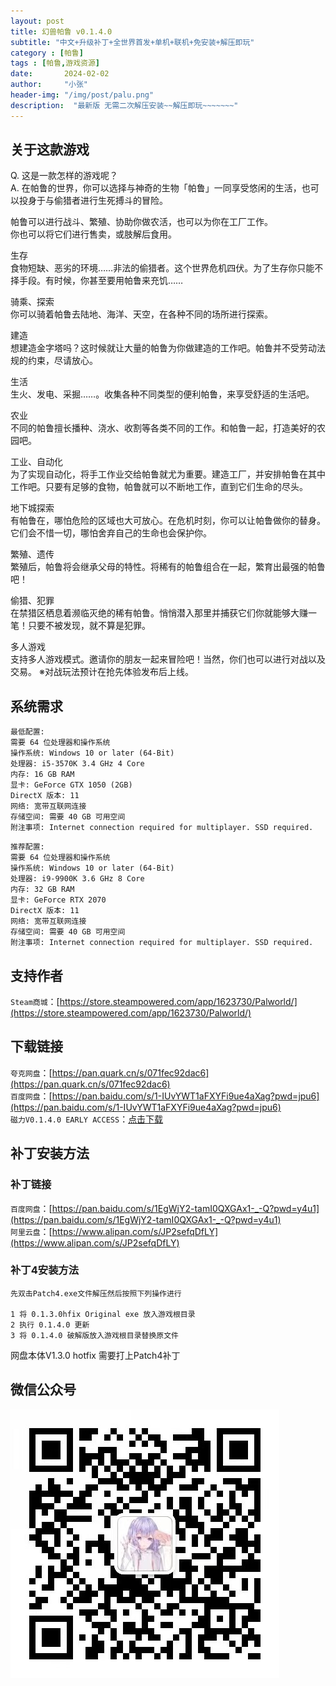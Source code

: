 ```yaml
---
layout: post
title: 幻兽帕鲁 v0.1.4.0 
subtitle: "中文+升级补丁+全世界首发+单机+联机+免安装+解压即玩"
category : [帕鲁]
tags : [帕鲁,游戏资源]
date:       2024-02-02
author:     "小张"
header-img: "/img/post/palu.png"
description:  "最新版 无需二次解压安装~~解压即玩~~~~~~~"
---
```


## 关于这款游戏

Q. 这是一款怎样的游戏呢？  
A. 在帕鲁的世界，你可以选择与神奇的生物「帕鲁」一同享受悠闲的生活，也可以投身于与偷猎者进行生死搏斗的冒险。

帕鲁可以进行战斗、繁殖、协助你做农活，也可以为你在工厂工作。  
你也可以将它们进行售卖，或肢解后食用。

生存  
食物短缺、恶劣的环境……非法的偷猎者。这个世界危机四伏。为了生存你只能不择手段。有时候，你甚至要用帕鲁来充饥……

骑乘、探索  
你可以骑着帕鲁去陆地、海洋、天空，在各种不同的场所进行探索。

建造  
想建造金字塔吗？这时候就让大量的帕鲁为你做建造的工作吧。帕鲁并不受劳动法规的约束，尽请放心。

生活  
生火、发电、采掘……。收集各种不同类型的便利帕鲁，来享受舒适的生活吧。

农业  
不同的帕鲁擅长播种、浇水、收割等各类不同的工作。和帕鲁一起，打造美好的农园吧。

工业、自动化  
为了实现自动化，将手工作业交给帕鲁就尤为重要。建造工厂，并安排帕鲁在其中工作吧。只要有足够的食物，帕鲁就可以不断地工作，直到它们生命的尽头。

地下城探索  
有帕鲁在，哪怕危险的区域也大可放心。在危机时刻，你可以让帕鲁做你的替身。它们会不惜一切，哪怕舍弃自己的生命也会保护你。

繁殖、遗传  
繁殖后，帕鲁将会继承父母的特性。将稀有的帕鲁组合在一起，繁育出最强的帕鲁吧！

偷猎、犯罪  
在禁猎区栖息着濒临灭绝的稀有帕鲁。悄悄潜入那里并捕获它们你就能够大赚一笔！只要不被发现，就不算是犯罪。

多人游戏  
支持多人游戏模式。邀请你的朋友一起来冒险吧！当然，你们也可以进行对战以及交易。
※对战玩法预计在抢先体验发布后上线。


## 系统需求

```text
最低配置:  
需要 64 位处理器和操作系统  
操作系统: Windows 10 or later (64-Bit)  
处理器: i5-3570K 3.4 GHz 4 Core  
内存: 16 GB RAM  
显卡: GeForce GTX 1050 (2GB)  
DirectX 版本: 11  
网络: 宽带互联网连接  
存储空间: 需要 40 GB 可用空间  
附注事项: Internet connection required for multiplayer. SSD required.  
```
```text
推荐配置:
需要 64 位处理器和操作系统
操作系统: Windows 10 or later (64-Bit)
处理器: i9-9900K 3.6 GHz 8 Core
内存: 32 GB RAM
显卡: GeForce RTX 2070
DirectX 版本: 11
网络: 宽带互联网连接
存储空间: 需要 40 GB 可用空间
附注事项: Internet connection required for multiplayer. SSD required.
```

## 支持作者
`Steam商城`：[https://store.steampowered.com/app/1623730/Palworld/](https://store.steampowered.com/app/1623730/Palworld/)

## 下载链接
`夸克网盘`：[https://pan.quark.cn/s/071fec92dac6](https://pan.quark.cn/s/071fec92dac6)  
`百度网盘`：[https://pan.baidu.com/s/1-IUvYWT1aFXYFi9ue4aXag?pwd=jpu6](https://pan.baidu.com/s/1-IUvYWT1aFXYFi9ue4aXag?pwd=jpu6)  
`磁力V0.1.4.0 EARLY ACCESS`：[点击下载](magnet:?xt=urn:btih:26f17e5ef8ef8d26839897b3e61e0b6117089097&dn=Palworld%20%5bSteam-Rip%5d%20by%20Ksenia&tr=http%3a%2f%2fbt.piratbit.club%2f00075796c46ede38c12741b72a29625c%2fannounce&tr=udp%3a%2f%2ftracker.sbsub.com%3a2710%2fannounce&tr=http%3a%2f%2fopen.acgtracker.com%3a1096%2fannounce&tr=udp%3a%2f%2f176.113.68.67%3a6961%2fannounce&tr=udp%3a%2f%2f176.113.71.60%3a6961%2fannounce&tr=http%3a%2f%2f184.105.151.164%3a6969%2fannounce&tr=udp%3a%2f%2f185.83.214.123%3a6969%2fannounce&tr=http%3a%2f%2f51.15.55.204%3a1337%2fannounce&tr=http%3a%2f%2f51.38.230.101%3a80%2fannounce&tr=udp%3a%2f%2f93.158.213.92%3a1337%2fannounce&tr=http%3a%2f%2f95.107.48.115%3a80%2fannounce&tr=http%3a%2f%2faaa.army%3a8866%2fannounce&tr=http%3a%2f%2fbobbialbano.com%3a6969%2fannounce&tr=http%3a%2f%2fderpyradio.net%3a6969%2fannounce&tr=http%3a%2f%2fh4.trakx.nibba.trade%3a80%2fannounce&tr=http%3a%2f%2fopen.acgnxtracker.com%2fannounce&tr=udp%3a%2f%2fopentracker.i2p.rocks%3a6969%2fannounce&tr=http%3a%2f%2fpublictracker.ch%3a6969%2fannounce&tr=udp%3a%2f%2fretracker.sevstar.net%3a2710%2fannounce&tr=http%3a%2f%2frt.tace.ru%3a80%2fannounce&tr=http%3a%2f%2fshare.camoe.cn%3a8080%2fannounce&tr=http%3a%2f%2ft.acg.rip%3a6699%2fannounce&tr=http%3a%2f%2ft.nyaatracker.com%2fannounce&tr=http%3a%2f%2ft.nyaatracker.com%3a80%2fannounce&tr=udp%3a%2f%2ft.overflow.biz%3a6969%2fannounce&tr=udp%3a%2f%2ftr.cili001.com%3a8070%2fannounce&tr=http%3a%2f%2ftracker.anonwebz.xyz%3a8080%2fannounce&tr=udp%3a%2f%2ftracker.dler.org%3a6969%2fannounce&tr=http%3a%2f%2ftracker.files.fm%3a6969%2fannounce&tr=http%3a%2f%2ftracker.gbitt.info%2fannounce&tr=http%3a%2f%2ftracker.gbitt.info%3a80%2fannounce&tr=http%3a%2f%2ftracker.ipv6tracker.ru%3a80%2fannounce&tr=udp%3a%2f%2ftracker.kamigami.org%3a2710%2fannounce&tr=udp%3a%2f%2ftracker.lelux.fi%3a6969%2fannounce&tr=http%3a%2f%2ftracker.noobsubs.net%3a80%2fannounce&tr=http%3a%2f%2ftracker.skyts.cn%3a6969%2fannounce&tr=udp%3a%2f%2ftracker.skyts.net%3a6969%2fannounce&tr=http%3a%2f%2ftracker.ygsub.com%3a6969%2fannounce&tr=udp%3a%2f%2ftracker.zerobytes.xyz%3a1337%2fannounce&tr=http%3a%2f%2ftracker1.itzmx.com%3a8080%2fannounce&tr=udp%3a%2f%2ftracker2.dler.org%3a80%2fannounce&tr=udp%3a%2f%2ftracker2.itzmx.com%3a6961%2fannounce&tr=udp%3a%2f%2ftracker3.itzmx.com%3a6961%2fannounce&tr=udp%3a%2f%2ftracker4.itzmx.com%3a2710%2fannounce&tr=http%3a%2f%2fvpn.flying-datacenter.de%3a6969%2fannounce&tr=http%3a%2f%2fvps02.net.orel.ru%2fannounce&tr=http%3a%2f%2fvps02.net.orel.ru%3a80%2fannounce&tr=https%3a%2f%2f1337.abcvg.info%2fannounce&tr=https%3a%2f%2f1337.abcvg.info%3a443%2fannounce&tr=https%3a%2f%2faaa.army%3a8866%2fannounce&tr=https%3a%2f%2fpublictracker.pp.ua%3a443%2fannounce&tr=https%3a%2f%2ftr.ready4.icu%3a443%2fannounce&tr=https%3a%2f%2ftracker.gbitt.info%2fannounce&tr=https%3a%2f%2ftracker.hama3.net%3a443%2fannounce&tr=https%3a%2f%2ftracker.imgoingto.icu%3a443%2fannounce&tr=https%3a%2f%2ftracker.lelux.fi%3a443%2fannounce&tr=https%3a%2f%2ftracker.nitrix.me%3a443%2fannounce&tr=https%3a%2f%2ftracker.tamersunion.org%3a443%2fannounce&tr=https%3a%2f%2ftrakx.herokuapp.com%3a443%2fannounce&tr=https%3a%2f%2fw.wwwww.wtf%3a443%2fannounce&tr=http%3a%2f%2f176.113.68.67%3a6961%2fannounce&tr=http%3a%2f%2f176.113.71.60%3a6961%2fannounce&tr=udp%3a%2f%2f185.181.60.67%3a80%2fannounce&tr=http%3a%2f%2f185.83.214.123%3a6969%2fannounce&tr=udp%3a%2f%2f207.241.226.111%3a6969%2fannounce&tr=udp%3a%2f%2f207.241.231.226%3a6969%2fannounce&tr=udp%3a%2f%2f208.83.20.20%3a6969%2fannounce&tr=udp%3a%2f%2f212.1.226.176%3a2710%2fannounce&tr=udp%3a%2f%2f212.47.227.58%3a6969%2fannounce&tr=udp%3a%2f%2f217.76.183.53%3a80%2fannounce&tr=udp%3a%2f%2f37.235.174.46%3a2710%2fannounce&tr=udp%3a%2f%2f46.148.18.250%3a2710%2fannounce&tr=udp%3a%2f%2f46.148.18.254%3a2710%2fannounce&tr=udp%3a%2f%2f47.ip-51-68-199.eu%3a6969%2fannounce&tr=udp%3a%2f%2f5.226.148.20%3a6969%2fannounce&tr=udp%3a%2f%2f61626c.net%3a6969%2fannounce&tr=udp%3a%2f%2f62.210.97.59%3a1337%2fannounce&tr=udp%3a%2f%2f6ahddutb1ucc3cp.ru%3a6969%2fannounce&tr=udp%3a%2f%2f91.149.192.31%3a6969%2fannounce&tr=udp%3a%2f%2f91.216.110.52%3a451%2fannounce&tr=http%3a%2f%2f93.158.213.92%3a1337%2fannounce&tr=udp%3a%2f%2fadm.category5.tv%3a6969%2fannounce&tr=udp%3a%2f%2fadmin.videoenpoche.info%3a6969%2fannounce&tr=udp%3a%2f%2fadminion.n-blade.ru%3a6969%2fannounce&tr=udp%3a%2f%2fapi.bitumconference.ru%3a6969%2fannounce&tr=udp%3a%2f%2faruacfilmes.com.br%3a6969%2fannounce&tr=udp%3a%2f%2fbclearning.top%3a6969%2fannounce&tr=udp%3a%2f%2fbenouworldtrip.fr%3a6969%2fannounce&tr=udp%3a%2f%2fbioquantum.co.za%3a6969%2fannounce&tr=udp%3a%2f%2fbitsparadise.info%3a6969%2fannounce&tr=udp%3a%2f%2fblokas.io%3a6969%2fannounce&tr=udp%3a%2f%2fbms-hosxp.com%3a6969%2fannounce&tr=udp%3a%2f%2fbubu.mapfactor.com%3a6969%2fannounce&tr=udp%3a%2f%2fcdn-1.gamecoast.org%3a6969%2fannounce&tr=udp%3a%2f%2fcdn-2.gamecoast.org%3a6969%2fannounce&tr=udp%3a%2f%2fchanchan.uchuu.co.uk%3a6969%2fannounce&tr=udp%3a%2f%2fcutiegirl.ru%3a6969%2fannounce&tr=udp%3a%2f%2fdaveking.com%3a6969%2fannounce&tr=udp%3a%2f%2fdiscord.heihachi.pw%3a6969%2fannounce&tr=udp%3a%2f%2fdpiui.reedlan.com%3a6969%2fannounce&tr=udp%3a%2f%2fedu.uifr.ru%3a6969%2fannounce&tr=udp%3a%2f%2feliastre100.fr%3a6969%2fannounce&tr=udp%3a%2f%2fengplus.ru%3a6969%2fannounce&tr=udp%3a%2f%2ffe.dealclub.de%3a6969%2fannounce&tr=udp%3a%2f%2fforever-tracker.zooki.xyz%3a6969%2fannounce&tr=udp%3a%2f%2finferno.demonoid.is%3a3391%2fannounce&tr=udp%3a%2f%2fipv4.tracker.harry.lu%3a80%2fannounce&tr=udp%3a%2f%2fjosueunhuit.com%3a6969%2fannounce&tr=udp%3a%2f%2fkanal-4.de%3a6969%2fannounce&tr=udp%3a%2f%2fkoli.services%3a6969%2fannounce&tr=udp%3a%2f%2fmail.realliferpg.de%3a6969%2fannounce&tr=udp%3a%2f%2fmovies.zsw.ca%3a6969%2fannounce&tr=udp%3a%2f%2fmts.tvbit.co%3a6969%2fannounce&tr=udp%3a%2f%2fnagios.tks.sumy.ua%3a80%2fannounce&tr=udp%3a%2f%2fns-1.x-fins.com%3a6969%2fannounce&tr=udp%3a%2f%2fopen.stealth.si%3a80%2fannounce&tr=udp%3a%2f%2fopentor.org%3a2710%2fannounce&tr=udp%3a%2f%2fopentracker.arg.bz%3a6969%2fannounce&tr=http%3a%2f%2fopentracker.i2p.rocks%3a6969%2fannounce&tr=udp%3a%2f%2fpublictracker.xyz%3a6969%2fannounce&tr=udp%3a%2f%2fqg.lorzl.gq%3a2710%2fannounce&tr=udp%3a%2f%2fretracker.akado-ural.ru%3a80%2fannounce&tr=udp%3a%2f%2fretracker.lanta-net.ru%3a2710%2fannounce&tr=udp%3a%2f%2fretracker.local.msn-net.ru%3a6969%2fannounce&tr=udp%3a%2f%2fretracker.netbynet.ru%3a2710%2fannounce&tr=http%3a%2f%2fretracker.sevstar.net%3a2710%2fannounce&tr=udp%3a%2f%2frutorrent.frontline-mod.com%3a6969%2fannounce&tr=udp%3a%2f%2fsd-161673.dedibox.fr%3a6969%2fannounce&tr=udp%3a%2f%2fstorage.groupees.com%3a6969%2fannounce&tr=udp%3a%2f%2fteamspeak.value-wolf.org%3a6969%2fannounce&tr=udp%3a%2f%2ftorrent.tdjs.tech%3a6969%2fannounce&tr=http%3a%2f%2ftr.cili001.com%3a8070%2fannounce&tr=udp%3a%2f%2ftracker.0x.tf%3a6969%2fannounce&tr=udp%3a%2f%2ftracker.altrosky.nl%3a6969%2fannounce&tr=udp%3a%2f%2ftracker.blacksparrowmedia.net%3a6969%2fannounce&tr=udp%3a%2f%2ftracker.coppersurfer.tk%3a6969%2fannounce&tr=http%3a%2f%2ftracker.dler.org%3a6969%2fannounce&tr=udp%3a%2f%2ftracker.ds.is%3a6969%2fannounce&tr=udp%3a%2f%2ftracker.dyne.org%3a6969%2fannounce&tr=udp%3a%2f%2ftracker.filemail.com%3a6969%2fannounce&tr=udp%3a%2f%2ftracker.fortu.io%3a6969%2fannounce&tr=http%3a%2f%2ftracker.kamigami.org%3a2710%2fannounce&tr=udp%3a%2f%2ftracker.leechers-paradise.org%3a6969%2fannounce&tr=http%3a%2f%2ftracker.lelux.fi%3a80%2fannounce&tr=udp%3a%2f%2ftracker.opentrackr.org%3a1337%2fannounce&tr=udp%3a%2f%2ftracker.shkinev.me%3a6969%2fannounce&tr=udp%3a%2f%2ftracker.skynetcloud.site%3a6969%2fannounce&tr=http%3a%2f%2ftracker.skyts.net%3a6969%2fannounce&tr=udp%3a%2f%2ftracker.tiny-vps.com%3a6969%2fannounce&tr=udp%3a%2f%2ftracker.uw0.xyz%3a6969%2fannounce&tr=udp%3a%2f%2ftracker.v6speed.org%3a6969%2fannounce&tr=udp%3a%2f%2ftracker.vulnix.sh%3a6969%2fannounce&tr=udp%3a%2f%2ftracker.zemoj.com%3a6969%2fannounce&tr=http%3a%2f%2ftracker.zerobytes.xyz%3a1337%2fannounce&tr=udp%3a%2f%2ftracker.zum.bi%3a6969%2fannounce&tr=udp%3a%2f%2ftracker0.ufibox.com%3a6969%2fannounce&tr=http%3a%2f%2ftracker2.dler.org%3a80%2fannounce&tr=http%3a%2f%2ftracker2.itzmx.com%3a6961%2fannounce&tr=http%3a%2f%2ftracker3.itzmx.com%3a6961%2fannounce&tr=udp%3a%2f%2ftracker6.dler.org%3a2710%2fannounce&tr=udp%3a%2f%2ftracker-udp.gbitt.info%3a80%2fannounce&tr=udp%3a%2f%2fultra.zt.ua%3a6969%2fannounce&tr=udp%3a%2f%2fus-tracker.publictracker.xyz%3a6969%2fannounce&tr=udp%3a%2f%2fvalakas.rollo.dnsabr.com%3a2710%2fannounce&tr=udp%3a%2f%2fvibe.community%3a6969%2fannounce&tr=udp%3a%2f%2fwww.midea123.z-media.com.cn%3a6969%2fannounce&tr=udp%3a%2f%2fzephir.monocul.us%3a6969%2fannounce&tr=http%3a%2f%2f1337.abcvg.info%3a80%2fannounce&tr=http%3a%2f%2f207.241.226.111%3a6969%2fannounce&tr=http%3a%2f%2f207.241.231.226%3a6969%2fannounce&tr=udp%3a%2f%2f46.17.46.112%3a8080%2fannounce&tr=udp%3a%2f%2f49.12.76.8%3a8080%2fannounce&tr=udp%3a%2f%2f%5b2001%3a1b10%3a1000%3a8101%3a0%3a242%3aac11%3a2%5d%3a6969%2fannounce&tr=udp%3a%2f%2f%5b2a00%3ab700%3a1%3a%3a3%3a1dc%5d%3a8080%2fannounce&tr=udp%3a%2f%2f%5b2a01%3a4f8%3ac012%3a8025%3a%3a1%5d%3a8080%2fannounce&tr=udp%3a%2f%2f%5b2a04%3aac00%3a1%3a3dd8%3a%3a1%3a2710%5d%3a2710%2fannounce&tr=http%3a%2f%2fbt.okmp3.ru%3a2710%2fannounce&tr=http%3a%2f%2fbvarf.tracker.sh%3a2086%2fannounce&tr=http%3a%2f%2fch3oh.ru%3a6969%2fannounce&tr=http%3a%2f%2fincine.ru%3a6969%2fannounce&tr=http%3a%2f%2fnyaa.tracker.wf%3a7777%2fannounce&tr=http%3a%2f%2fopen.acgnxtracker.com%3a80%2fannounce&tr=udp%3a%2f%2fretracker.hotplug.ru%3a2710%2fannounce&tr=http%3a%2f%2ftorrentsmd.com%3a8080%2fannounce&tr=udp%3a%2f%2ftracker.birkenwald.de%3a6969%2fannounce&tr=http%3a%2f%2ftracker.bt4g.com%3a2095%2fannounce&tr=udp%3a%2f%2ftracker.dump.cl%3a6969%2fannounce&tr=udp%3a%2f%2ftracker.edkj.club%3a6969%2fannounce&tr=http%3a%2f%2ftracker.electro-torrent.pl%3a80%2fannounce&tr=http%3a%2f%2ftracker.ipv6tracker.org%3a80%2fannounce&tr=http%3a%2f%2ftracker.mywaifu.best%3a6969%2fannounce&tr=http%3a%2f%2ftracker.opentrackr.org%3a1337%2fannounce&tr=udp%3a%2f%2ftracker.qu.ax%3a6969%2fannounce&tr=http%3a%2f%2ftracker.renfei.net%3a8080%2fannounce&tr=http%3a%2f%2fv6-tracker.0g.cx%3a6969%2fannounce&tr=udp%3a%2f%2fwepzone.net%3a6969%2fannounce&tr=http%3a%2f%2fwww.all4nothin.net%3a80%2fannounce.php&tr=http%3a%2f%2fwww.peckservers.com%3a9000%2fannounce&tr=http%3a%2f%2fwww.wareztorrent.com%3a80%2fannounce&tr=https%3a%2f%2ft1.hloli.org%3a443%2fannounce&tr=https%3a%2f%2ftr.burnabyhighstar.com%3a443%2fannounce&tr=https%3a%2f%2ftracker.cloudit.top%3a443%2fannounce&tr=https%3a%2f%2ftracker.gbitt.info%3a443%2fannounce&tr=https%3a%2f%2ftracker.gcrreen.xyz%3a443%2fannounce&tr=https%3a%2f%2ftracker.kuroy.me%3a443%2fannounce&tr=https%3a%2f%2ftracker.lilithraws.cf%3a443%2fannounce&tr=https%3a%2f%2ftracker.lilithraws.org%3a443%2fannounce&tr=https%3a%2f%2ftracker.loligirl.cn%3a443%2fannounce&tr=https%3a%2f%2ftracker.moeblog.cn%3a443%2fannounce&tr=https%3a%2f%2ftracker.netmap.top%3a8443%2fannounce&tr=https%3a%2f%2ftracker.renfei.net%3a443%2fannounce&tr=https%3a%2f%2ftracker.yemekyedim.com%3a443%2fannounce&tr=https%3a%2f%2ftracker1.520.jp%3a443%2fannounce&tr=https%3a%2f%2ftrackers.mlsub.net%3a443%2fannounce&tr=https%3a%2f%2fwww.peckservers.com%3a9443%2fannounce&tr=https%3a%2f%2fyolo.liberbear.com%3a443%2fannounce&tr=udp%3a%2f%2f119.28.71.45%3a8080%2fannounce&tr=udp%3a%2f%2f184.105.151.166%3a6969%2fannounce&tr=udp%3a%2f%2f1c.premierzal.ru%3a6969%2fannounce&tr=http%3a%2f%2f46.17.46.112%3a8080%2fannounce&tr=http%3a%2f%2f49.12.76.8%3a8080%2fannounce&tr=udp%3a%2f%2f52.58.128.163%3a6969%2fannounce&tr=udp%3a%2f%2f6.pocketnet.app%3a6969%2fannounce&tr=http%3a%2f%2f%5b2001%3a1b10%3a1000%3a8101%3a0%3a242%3aac11%3a2%5d%3a6969%2fannounce&tr=udp%3a%2f%2f%5b2001%3a470%3a1%3a189%3a0%3a1%3a2%3a3%5d%3a6969%2fannounce&tr=http%3a%2f%2f%5b2a00%3ab700%3a1%3a%3a3%3a1dc%5d%3a8080%2fannounce&tr=http%3a%2f%2f%5b2a01%3a4f8%3ac012%3a8025%3a%3a1%5d%3a8080%2fannounce&tr=udp%3a%2f%2f%5b2a03%3a7220%3a8083%3acd00%3a%3a1%5d%3a451%2fannounce&tr=http%3a%2f%2f%5b2a04%3aac00%3a1%3a3dd8%3a%3a1%3a2710%5d%3a2710%2fannounce&tr=udp%3a%2f%2f%5b2a0f%3ae586%3af%3af%3a%3a81%5d%3a6969%2fannounce&tr=udp%3a%2f%2facxx.de%3a6969%2fannounce&tr=udp%3a%2f%2faegir.sexy%3a6969%2fannounce&tr=udp%3a%2f%2fblack-bird.ynh.fr%3a6969%2fannounce&tr=udp%3a%2f%2fbt.ktrackers.com%3a6666%2fannounce&tr=udp%3a%2f%2fbt.rer.lol%3a2710%2fannounce&tr=udp%3a%2f%2fbt1.archive.org%3a6969%2fannounce&tr=udp%3a%2f%2fbt2.archive.org%3a6969%2fannounce&tr=udp%3a%2f%2fconcen.org%3a6969%2fannounce&tr=udp%3a%2f%2fd40969.acod.regrucolo.ru%3a6969%2fannounce&tr=udp%3a%2f%2fec2-18-191-163-220.us-east-2.compute.amazonaws.com%3a6969%2fannounce&tr=udp%3a%2f%2fepider.me%3a6969%2fannounce&tr=udp%3a%2f%2fevan.im%3a6969%2fannounce&tr=udp%3a%2f%2fexodus.desync.com%3a6969%2fannounce&tr=udp%3a%2f%2ffh2.cmp-gaming.com%3a6969%2fannounce&tr=udp%3a%2f%2ffree.publictracker.xyz%3a6969%2fannounce&tr=udp%3a%2f%2fhz.is%3a1337%2fannounce&tr=udp%3a%2f%2fipv6.fuuuuuck.com%3a6969%2fannounce&tr=udp%3a%2f%2fisk.richardsw.club%3a6969%2fannounce&tr=udp%3a%2f%2fmail.artixlinux.org%3a6969%2fannounce&tr=udp%3a%2f%2fmoonburrow.club%3a6969%2fannounce&tr=udp%3a%2f%2fnew-line.net%3a6969%2fannounce&tr=udp%3a%2f%2fns1.monolithindustries.com%3a6969%2fannounce&tr=udp%3a%2f%2fodd-hd.fr%3a6969%2fannounce&tr=udp%3a%2f%2foh.fuuuuuck.com%3a6969%2fannounce&tr=udp%3a%2f%2fopen.demonii.com%3a1337%2fannounce&tr=udp%3a%2f%2fopen.dstud.io%3a6969%2fannounce&tr=udp%3a%2f%2fopen.free-tracker.ga%3a6969%2fannounce&tr=udp%3a%2f%2fopen.tracker.ink%3a6969%2fannounce&tr=udp%3a%2f%2fopen.u-p.pw%3a6969%2fannounce&tr=udp%3a%2f%2fopen.xxtor.com%3a3074%2fannounce&tr=udp%3a%2f%2fopentracker.io%3a6969%2fannounce&tr=udp%3a%2f%2fp4p.arenabg.com%3a1337%2fannounce&tr=udp%3a%2f%2fprivate.anonseed.com%3a6969%2fannounce&tr=udp%3a%2f%2fpublic.tracker.vraphim.com%3a6969%2fannounce&tr=http%3a%2f%2fretracker.hotplug.ru%3a2710%2fannounce&tr=udp%3a%2f%2fretracker.lanta.me%3a2710%2fannounce&tr=udp%3a%2f%2fretracker01-msk-virt.corbina.net%3a80%2fannounce&tr=udp%3a%2f%2fryjer.com%3a6969%2fannounce&tr=udp%3a%2f%2fsabross.xyz%3a6969%2fannounce&tr=udp%3a%2f%2fsanincode.com%3a6969%2fannounce&tr=udp%3a%2f%2ftamas3.ynh.fr%3a6969%2fannounce&tr=udp%3a%2f%2fthouvenin.cloud%3a6969%2fannounce&tr=udp%3a%2f%2ftk1.trackerservers.com%3a8080%2fannounce&tr=udp%3a%2f%2ftorrents.artixlinux.org%3a6969%2fannounce&tr=udp%3a%2f%2ftracker.0x7c0.com%3a6969%2fannounce&tr=udp%3a%2f%2ftracker.4.babico.name.tr%3a3131%2fannounce&tr=udp%3a%2f%2ftracker.6.babico.name.tr%3a6969%2fannounce&tr=udp%3a%2f%2ftracker.anima.nz%3a6969%2fannounce&tr=udp%3a%2f%2ftracker.artixlinux.org%3a6969%2fannounce&tr=http%3a%2f%2ftracker.birkenwald.de%3a6969%2fannounce&tr=udp%3a%2f%2ftracker.bittor.pw%3a1337%2fannounce&tr=udp%3a%2f%2ftracker.ccp.ovh%3a6969%2fannounce&tr=udp%3a%2f%2ftracker.cubonegro.lol%3a6969%2fannounce&tr=udp%3a%2f%2ftracker.cyberia.is%3a6969%2fannounce&tr=udp%3a%2f%2ftracker.dler.com%3a6969%2fannounce&tr=http%3a%2f%2ftracker.dump.cl%3a6969%2fannounce&tr=http%3a%2f%2ftracker.edkj.club%3a6969%2fannounce&tr=udp%3a%2f%2ftracker.fnix.net%3a6969%2fannounce&tr=udp%3a%2f%2ftracker.mirrorbay.org%3a6969%2fannounce&tr=udp%3a%2f%2ftracker.moeking.me%3a6969%2fannounce&tr=udp%3a%2f%2ftracker.openbittorrent.com%3a6969%2fannounce&tr=http%3a%2f%2ftracker.qu.ax%3a6969%2fannounce&tr=udp%3a%2f%2ftracker.srv00.com%3a6969%2fannounce&tr=udp%3a%2f%2ftracker.swateam.org.uk%3a2710%2fannounce&tr=udp%3a%2f%2ftracker.t-rb.org%3a6969%2fannounce&tr=udp%3a%2f%2ftracker.theoks.net%3a6969%2fannounce&tr=udp%3a%2f%2ftracker.therarbg.com%3a6969%2fannounce&tr=udp%3a%2f%2ftracker.therarbg.to%3a6969%2fannounce&tr=udp%3a%2f%2ftracker.torrent.eu.org%3a451%2fannounce&tr=udp%3a%2f%2ftracker.torrust-demo.com%3a6969%2fannounce&tr=udp%3a%2f%2ftracker.tryhackx.org%3a6969%2fannounce&tr=udp%3a%2f%2ftracker1.bt.moack.co.kr%3a80%2fannounce&tr=udp%3a%2f%2ftracker1.myporn.club%3a9337%2fannounce&tr=udp%3a%2f%2ftracker2.dler.com%3a80%2fannounce&tr=http%3a%2f%2ftracker4.itzmx.com%3a2710%2fannounce&tr=udp%3a%2f%2fttk2.nbaonlineservice.com%3a6969%2fannounce&tr=udp%3a%2f%2fu4.trakx.crim.ist%3a1337%2fannounce&tr=udp%3a%2f%2fu6.trakx.crim.ist%3a1337%2fannounce&tr=udp%3a%2f%2fuploads.gamecoast.net%3a6969%2fannounce&tr=http%3a%2f%2fwepzone.net%3a6969%2fannounce&tr=udp%3a%2f%2fx.t-1.org%3a6969%2fannounce&tr=udp%3a%2f%2fy.paranoid.agency%3a6969%2fannounce&tr=udp%3a%2f%2fyahor.of.by%3a6969%2fannounce&tr=wss%3a%2f%2ftracker.openwebtorrent.com%3a443%2fannounce&tr=http%3a%2f%2faboutbeautifulgallopinghorsesinthegreenpasture.online%3a80%2fannounce&tr=http%3a%2f%2fipv6.rer.lol%3a6969%2fannounce&tr=http%3a%2f%2fmovies.zsw.ca%3a6969%2fannounce&tr=http%3a%2f%2fopen.tracker.ink%3a6969%2fannounce&tr=http%3a%2f%2fr.l5.ca%3a6969%2fannounce&tr=http%3a%2f%2ftracker.dler.com%3a6969%2fannounce&tr=http%3a%2f%2furaniumhexafluori.de%3a1919%2fannounce&tr=https%3a%2f%2fopentracker.i2p.rocks%3a443%2fannounce&tr=https%3a%2f%2fshahidrazi.online%3a443%2fannounce&tr=https%3a%2f%2ftr.qfruiti.com%3a443%2fannounce&tr=https%3a%2f%2ftr.qfruiti.in%3a443%2fannounce&tr=https%3a%2f%2ftracker.ipfsscan.io%3a443%2fannounce&tr=udp%3a%2f%2fapi.alarmasqueretaro.com%3a3074%2fannounce&tr=udp%3a%2f%2fbt.rer.lol%3a6969%2fannounce&tr=udp%3a%2f%2fjutone.com%3a6969%2fannounce&tr=udp%3a%2f%2fmartin-gebhardt.eu%3a25%2fannounce&tr=udp%3a%2f%2fsu-data.com%3a6969%2fannounce&tr=http%3a%2f%2ft.overflow.biz%3a6969%2fannounce&tr=udp%3a%2f%2fthinking.duckdns.org%3a6969%2fannounce&tr=udp%3a%2f%2ftracker.auctor.tv%3a6969%2fannounce&tr=udp%3a%2f%2ftracker.ddunlimited.net%3a6969%2fannounce&tr=udp%3a%2f%2ftracker.picotorrent.one%3a6969%2fannounce&tr=udp%3a%2f%2fwww.torrent.eu.org%3a451%2fannounce)

## 补丁安装方法
### 补丁链接
`百度网盘`：[https://pan.baidu.com/s/1EgWjY2-tamI0QXGAx1-_-Q?pwd=y4u1](https://pan.baidu.com/s/1EgWjY2-tamI0QXGAx1-_-Q?pwd=y4u1)  
`阿里云盘`：[https://www.alipan.com/s/JP2sefqDfLY](https://www.alipan.com/s/JP2sefqDfLY)
### 补丁4安装方法
```text
先双击Patch4.exe文件解压然后按照下列操作进行

1 将 0.1.3.0hfix Original exe 放入游戏根目录
2 执行 0.1.4.0 更新
3 将 0.1.4.0 破解版放入游戏根目录替换原文件
```
网盘本体V1.3.0 hotfix 需要打上Patch4补丁

## 微信公众号
![微信公众号](/img/post/qrcode_WeChatPublic.jpg)